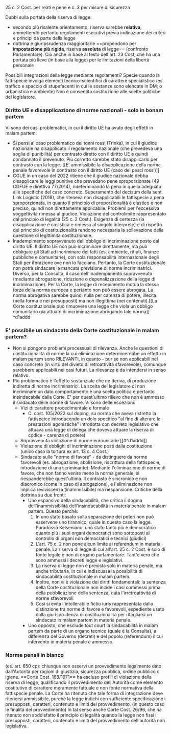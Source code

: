 25 c. 2 Cost. per reati e pene e c. 3 per misure di sicurezza

Dubbi sulla portata della riserva di legge:
- secondo più risalente orientamento, riserva sarebbe **relativa**, ammettendo pertanto regolamenti esecutivi previa indicazione dei criteri e principi da parte della legge
- dottrina e giuripsrudenza maggioritarie ==propendono per **impostazione più rigida**, riserva **assoluta** di legge== (confronto Parlamentare). Ciò anche in base al testo dell'art. 23 Cost, che ha una portata più lieve (in base alla legge) per le limitazioni della libertà personale

Possibili integrazioni della legge mediante regolamenti? Specie quando la fattispecie involga elementi tecnico-scientifici di carattere specialistico (es. traffico e spaccio di stupefacenti in cui le sostanze sono elencate in DM; o urbanistica e ambiente)
Non è consentita sostituzione alle scelte politiche del legislatore.

### Diritto UE e disapplicazione di norme nazionali - solo in bonam partem
Vi sono dei casi problematici, in cui il diritto UE ha avuto degli effetti in malam partem:
- Si pensi al caso problematico dei tonni rossi (Trinka), in cui il giudice nazionale ha disapplicato il regolamento nazionale (che prevedeva una soglia di punibilità) per contrasto diretto con il diritto UE e quindi condannato il prevenuto. Più corretto sarebbe stato disapplicarlo per contrasto con la legge. [[E' ammissibile la disapplicazione della norma penale favorevole in contrasto con il diritto UE (caso dei pesci rossi)]]
- CGUE in un caso del 2022 ritiene che il giudice nazionale debba disapplicare le leggi punitive che prevedano pene sproporzionate (49 CDFUE e direttiva 77/2014), rideterminando la pena in quella adeguata alle specifiche del caso concreto. Superamento del decisum della sent. Link Logistic (2018), che riteneva non disapplicabili le fattispecie a pena sproporzionata, in quanto il principio di proporzionalità è elastico e non preciso, quindi non direttamente applicabile. Problemi per l'eccessiva soggettività rimessa al giudice. Violazione del controlimite rappresentato dal principio di legalità (25 c. 2 Cost.). Esigenze di certezza (la disapplicazione è casistica e rimessa al singolo interprete) e di rispetto del principio di costituzionalità rendono necessaria la sollevazione della questione di legittimità costituzionale.
- Inadempimento sopravvenuto dell'obbligo di incriminazione posto dal diritto UE. Il diritto UE non può incriminare direttamente, ma può obbligare gli Stati ad incriminare dei fatti (es. ambiente, rifiuti, finanze pubbliche e comunitarie), con sola responsabilità internazionale degli Stati per ifnrazione ove non lo facciano. Pertanto, la Corte costituzionale non potrà sindacare la mancata previsione di norme incriminatrici. Diverso, per la Consulta, il caso dell'inadempimento sopravvenuto (mediante abrogazione, riduzione o depenalizzazione della legge di incriminazione). Per la Corte, la legge di recepimento mutua la stessa forza della norma europea e pertanto non può essere abrogata. La norma abrogativa sarebbe quindi nulla per carenza di potere, illecita (nella forma e nei presupposti) ma non illegittima (nei contenuti).[[La Corte costituzionale può rimuovere una legge che viola un obbligo comunitario già attuato di incriminazione abrogando tale norma]] ^d1addd

### E' possibile un sindacato della Corte costituzionale in malam partem?
- Non si pongono problemi processuali di rilevanza. Anche le questioni di costituzionalità di norme la cui eliminazione determinerebbe un effetto in malam partem sono RILEVANTI, in quanto - pur se non applicabili nel caso concreto (in virtù del divieto di retroattività sfavorevole), comunque sarebbero applicabili nei casi futuri. La rilevanza è da intendersi in senso relativo.
- Più problematico è l'effetto sostanziale che ne deriva, di produzione indiretta di norme incriminatrici. La scelta del legislatore di non incriminare un dato comportamento è una scelta politica e pertanto insindacabile dalla Corte. E' per quest'ultimo rilievo che non è ammesso il sindacato delle norme di favore.
Vi sono delle eccezioni:
	- Vizi di carattere procedimentale e formale 
		- C. cost. 105/2022 sul doping, su norma che aveva ristretto la fattispeice introducendo un dolo specifico "al fine di alterare le prestazioni agonistiche" introdotta con decreto legislativo che attuava una legge di delega che doveva attuare la riserva di codice - carenza di potere)
	- Sopravvenuta violazione di norme eurounitarie [[#^d1addd]]
	- Violazione di obblighi di incriminazione posti dalla costituzione (unico caso la tortura ex art. 13 c. 4 Cost.)
	- Sindacato sulle "norme di favore" - da distinguere da norme favorevoli (es. abrogazione, abolizione, riscrittura della fattispecie, introduzione di una scriminante). Mediante l'eliminazione di norme di favore, che non fanno venire meno la norma generale, si riespanderebbe quest'ultima. Il contrasto è sincronico e non diacronico (come in caso di abrogazione), e l'eliminazione non implica reviviscenza (inammissibile) ma riespansione. Critiche della dottrina su due fronti:
		- Uno espansivo della sindacabilità, che critica il dogma dell'inammissibilità dell'insindacabilità in materia penale in malam partem. Questo perché:
			1. In uno stato basato sulla separazione dei poteri non può esservene uno tirannico, quale in questo caso la legge. Paradosso Kelseniano: uno stato tanto più è democratico quanto più i suoi organi democratici sono sottoposti al controllo di organi non democratici e tecnici (giudici)
			2. L'art. 75 c. 2 non pone alcun limite ai referendum in materia penale. La riserva di legge di cui all'art. 25 c. 2 Cost. è solo di fonte legale e non di organo parlamentare. Tant'è vero che sono ammessi i decreti legge e legislativi.
			3. La riserva di legge non è prevista solo in materia penale, ma anche tributaria, in cui è indiscussa la possibilità di sindacabilità costituzionale in malam partem.
			4. Inoltre, non vi è violazione dei diritti fondamentali: la sentenza della Corte costituzionale non incide i casi commessi prima della pubblicazione della sentenza, data l'irretroattività di norme sfavorevoli
			5. Così si evita l'intollerabile fictio iuris rappresentata dalla distinzione tra norme di favore e favorevoli, espediente usato dalla giurisprudenza di costituzionalità per ritagliarsi un sindacato in malam partem in materia penale.
		- Uno opposto, che esclude tout court la sindacabilità in malam partem da parte di un organo tecnico (quale è la Consulta), a differenza del Governo (decreti) e del popolo (referendum) il cui intervento in materia penale è ammesso.



### **Norme penali in bianco** 
(es. art. 650 cp): chiunque non osservi un provvedimento legalmente dato dall'Autorità per ragioni di giustizia, sicurezza pubblica, ordine pubblico o igiene.
==Corte Cost. 168/1971== ha escluso profili di violazione della riserva di legge, qualificando il provvedimento dell'Autorità come elemento costitutivo di carattere meramente fattuale e non fonte normativa della fattispecie penale.
La Corte ha ritenuto che tale forma di integrazione deve ritenersi ammissibile, purché la legge indichi con sufficiente specificazione i presupposti, caratteri, contenuto e limiti del provvedimento. (in questo caso le finalità del provvedimento)
In tal senso anche Corte Cost. 26/96, che ha ritenuto non soddisfatto il principio di legalità quando la legge non fissi i presupposti, caratteri, contenuto e limiti del provvedimento dell'autorità non legislativa.



